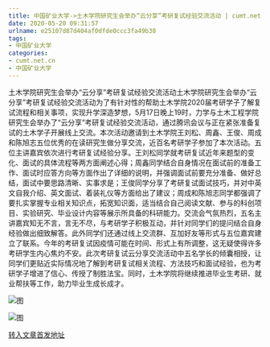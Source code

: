 ```yaml
---
title: 中国矿业大学->土木学院研究生会举办“云分享”考研复试经验交流活动 | cumt.net.cn
date: 2020-05-20 09:31:57
urlname: e25107d87d404af0dfde0ccc3fa49b38
tags: 
- 中国矿业大学
categories:
- cumt.net.cn
- 中国矿业大学
---
```

土木学院研究生会举办“云分享”考研复试经验交流活动土木学院研究生会举办“云分享”考研复试经验交流活动为了有针对性的帮助土木学院2020届考研学子了解复试流程和相关事项，实现升学深造梦想，5月17日晚上19时，力学与土木工程学院研究生会举办了“云分享”考研复试经验交流活动，通过腾讯会议与正在紧张准备复试的土木学子开展线上交流。本次活动邀请到土木学院王刘松、周鑫、王俊、周成和陈旭志五位优秀的在读研究生做分享交流，近百名考研学子参加了本次活动。五位主讲嘉宾依次进行考研复试经验分享。王刘松同学就考研复试近年来题型的变化、面试的具体流程等两方面阐述心得；周鑫同学结合自身情况在面试前的准备工作、面试时应答方向等方面作出了详细的说明，并强调面试前要充分准备、做好总结，面试中要思路清晰、实事求是；王俊同学分享了考研复试面试技巧，并对中英文自我介绍、英文面试、着装礼仪等方面给出了建议；周成和陈旭志同学都强调了要扎实掌握专业相关知识点，拓宽知识面，适当结合自己阅读文献、参与的科创项目、实验研究、毕业设计内容等展示所具备的科研能力。交流会气氛热烈，五名主讲嘉宾知无不言，言无不尽，与考研学子积极互动，并针对同学们的提问结合自身经验做出细致解答。此外同学们还通过线上交流群、互加好友等形式与五位嘉宾建立了联系。今年的考研复试因疫情可能在时间、形式上有所调整，这无疑使得许多考研学生内心焦灼不安。此次考研复试云分享交流活动中五名学长的倾囊相授，让同学们更贴近实际情况地了解到考研复试相关流程、方法技巧和面试经验，也为考研学子增进了信心、传授了制胜法宝。同时，土木学院将继续推进毕业生考研、就业帮扶等工作，助力毕业生成长成才。

![图](http://xwzx.cumt.edu.cn/_upload/article/images/89/8b/095d176144f597e47a1789e20d14/47dbf138-ff86-4e4c-80f3-36d3284dca3a.png)

![图](http://xwzx.cumt.edu.cn/_upload/article/images/89/8b/095d176144f597e47a1789e20d14/63236075-1c52-4d34-9eba-f422f7587e2e.png)

[转入文章首发地址](http://xwzx.cumt.edu.cn/a1/ee/c523a565742/page.htm)